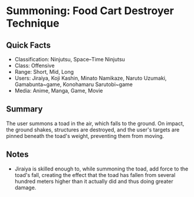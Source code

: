 # Summoning: Food Cart Destroyer Technique

## Quick Facts
- Classification: Ninjutsu, Space–Time Ninjutsu
- Class: Offensive
- Range: Short, Mid, Long
- Users: Jiraiya, Koji Kashin, Minato Namikaze, Naruto Uzumaki, Gamabunta~game, Konohamaru Sarutobi~game
- Media: Anime, Manga, Game, Movie

## Summary
The user summons a toad in the air, which falls to the ground. On impact, the ground shakes, structures are destroyed, and the user's targets are pinned beneath the toad's weight, preventing them from moving.

## Notes
- Jiraiya is skilled enough to, while summoning the toad, add force to the toad's fall, creating the effect that the toad has fallen from several hundred meters higher than it actually did and thus doing greater damage.

